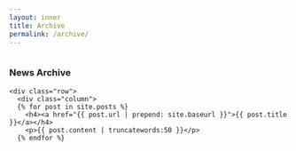 ```yaml
---
layout: inner
title: Archive
permalink: /archive/
---
```


<div class="row">
  <div class="column">
  <h3>News Archive</h3>

    <div class="row">
      <div class="column">
      {% for post in site.posts %}
        <h4><a href="{{ post.url | prepend: site.baseurl }}">{{ post.title }}</a></h4>
        <p>{{ post.content | truncatewords:50 }}</p>
      {% endfor %}
      